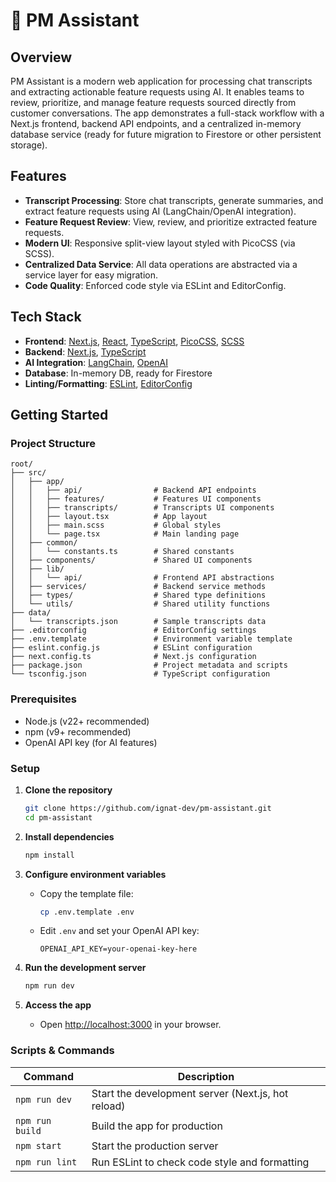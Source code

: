 # 🔮 PM Assistant

## Overview
PM Assistant is a modern web application for processing chat transcripts and extracting actionable feature requests using AI. It enables teams to review, prioritize, and manage feature requests sourced directly from customer conversations. The app demonstrates a full-stack workflow with a Next.js frontend, backend API endpoints, and a centralized in-memory database service (ready for future migration to Firestore or other persistent storage).

## Features
- **Transcript Processing**: Store chat transcripts, generate summaries, and extract feature requests using AI (LangChain/OpenAI integration).
- **Feature Request Review**: View, review, and prioritize extracted feature requests.
- **Modern UI**: Responsive split-view layout styled with PicoCSS (via SCSS).
- **Centralized Data Service**: All data operations are abstracted via a service layer for easy migration.
- **Code Quality**: Enforced code style via ESLint and EditorConfig.

## Tech Stack
 - **Frontend**: [Next.js][1], [React][2], [TypeScript][3], [PicoCSS][5], [SCSS][4]
 - **Backend**: [Next.js][1], [TypeScript][3]
 - **AI Integration**: [LangChain][6], [OpenAI][7]
 - **Database**: In-memory DB, ready for Firestore
 - **Linting/Formatting**: [ESLint][8], [EditorConfig][9]

## Getting Started

### Project Structure

```text
root/
├── src/
│   ├── app/
│   │   ├── api/                # Backend API endpoints
│   │   ├── features/           # Features UI components
│   │   ├── transcripts/        # Transcripts UI components
│   │   ├── layout.tsx          # App layout
│   │   ├── main.scss           # Global styles
│   │   └── page.tsx            # Main landing page
│   ├── common/
│   │   └── constants.ts        # Shared constants
│   ├── components/             # Shared UI components
│   ├── lib/
│   │   └── api/                # Frontend API abstractions
│   ├── services/               # Backend service methods
│   ├── types/                  # Shared type definitions
│   └── utils/                  # Shared utility functions
├── data/
│   └── transcripts.json        # Sample transcripts data
├── .editorconfig               # EditorConfig settings
├── .env.template               # Environment variable template
├── eslint.config.js            # ESLint configuration
├── next.config.ts              # Next.js configuration
├── package.json                # Project metadata and scripts
└── tsconfig.json               # TypeScript configuration
```

### Prerequisites
- Node.js (v22+ recommended)
- npm (v9+ recommended)
- OpenAI API key (for AI features)

### Setup

1. **Clone the repository**
   ```sh
   git clone https://github.com/ignat-dev/pm-assistant.git
   cd pm-assistant
   ```

2. **Install dependencies**
   ```sh
   npm install
   ```

3. **Configure environment variables**
   - Copy the template file:
     ```sh
     cp .env.template .env
     ```

   - Edit `.env` and set your OpenAI API key:
     ```env
     OPENAI_API_KEY=your-openai-key-here
     ```

4. **Run the development server**
   ```sh
   npm run dev
   ```

5. **Access the app**
   - Open [http://localhost:3000](http://localhost:3000) in your browser.

### Scripts & Commands

| Command         | Description                                                |
|-----------------|------------------------------------------------------------|
| `npm run dev`   | Start the development server (Next.js, hot reload)         |
| `npm run build` | Build the app for production                               |
| `npm start`     | Start the production server                                |
| `npm run lint`  | Run ESLint to check code style and formatting              |



[1]: https://nextjs.org/
[2]: https://react.dev/
[3]: https://www.typescriptlang.org/
[4]: https://sass-lang.com/
[5]: https://picocss.com/
[6]: https://langchain.com/
[7]: https://openai.com/
[8]: https://eslint.org/
[9]: https://editorconfig.org/
